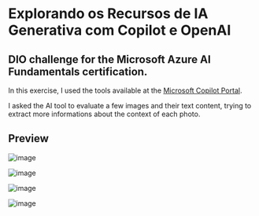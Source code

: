 # Explorando os Recursos de IA Generativa com Copilot e OpenAI
## DIO challenge for the Microsoft Azure AI Fundamentals certification.

In this exercise, I used the tools available at the [Microsoft Copilot Portal](https://copilot.microsoft.com/).

I asked the AI tool to evaluate a few images and their text content, trying to extract more informations about the context of each photo.

## Preview
![image](https://github.com/buenodeandrade/dio-ml-copilot/assets/147355115/ea57ded3-722c-43ba-b431-de42612261fa)

![image](https://github.com/buenodeandrade/dio-ml-copilot/assets/147355115/d691ee17-4ff8-4d09-93f7-c9b0a037d09a)

![image](https://github.com/buenodeandrade/dio-ml-copilot/assets/147355115/5445593e-7154-4465-ae0f-1070b54f68ea)

![image](https://github.com/buenodeandrade/dio-ml-copilot/assets/147355115/3c6321fd-ff64-402a-9c33-805e54e2c8bf)
